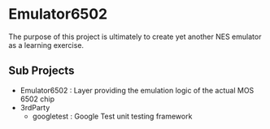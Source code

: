 # Emulator6502

The purpose of this project is ultimately to create yet another NES emulator as a learning
exercise.

## Sub Projects

- Emulator6502 : Layer providing the emulation logic of the actual MOS 6502 chip
- 3rdParty
    - googletest : Google Test unit testing framework